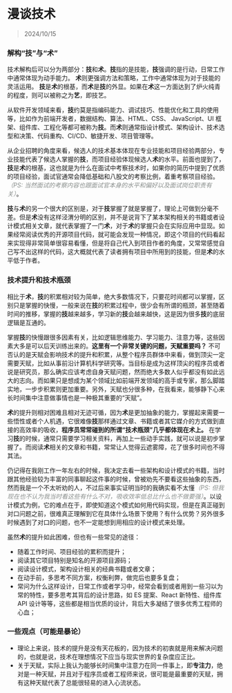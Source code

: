 # 漫谈技术
> 2024/10/15

### 解构“技”与“术”
技术解构后可以分为两部分：**技**和**术**。**技**指的是技能，**技**强调的是行动，日常工作中通常体现为动手能力。 **术**则更强调方法和策略，工作中通常体现为对于技能的灵活运用。 **技**是**术**的根基，而**术**是**技**的外显。如果在**术**这一方面达到了炉火纯青的程度，则可以被称之为**艺**，即技艺。

从软件开发领域来看，**技**约莫是指编码能力、调试技巧、性能优化和工具的使用等，比如作为前端开发者，数据结构、算法、HTML、CSS、 JavaScript、UI 框架、组件库、工程化等都可被称为**技**。而**术**则通常指设计模式、架构设计、技术选型和决策、代码重构、CI/CD、敏捷开发、项目管理等。

从企业招聘的角度来看，候选人的技术基本体现在专业技能和项目经验两部分，专业技能代表了候选人掌握的**技**，而项目经验体现候选人**术**的水平。前面也提到了，**技**是**术**的根基，这也就是为什么在面试中考察技术时，如果你的简历中提到了优质的项目经验，面试官通常会降低基础和八股文的考察比例，着重考察项目经验。<font style="color:#8A8F8D;"><i>（PS: 当然面试的考察内容也跟面试官本身的水平和偏好以及面试岗位职责有关）</i></font>。

**技**与**术**的另一个很大的区别是，对于**技**掌握了就是掌握了，理论上可做到分毫不差。但是**术**没有这样泾渭分明的区别，并不是说背下了某本架构相关的书籍或者设计模式相关文章，就代表掌握了一门**术**，对于**术**的掌握只会在实际应用中显现。如果经常阅读优秀的开源项目代码，就可能会发现一种情况，即这个项目的代码看起来实现得非常简单很容易看懂，但是将自己代入到项目作者的角度，又常常感觉自己写不出这样的代码，这大概就代表了读者拥有项目中所用到的技能，但是**术**的水平低于作者。


### 技术提升和技术瓶颈
相比于**术**，**技**的积累相对较为简单，绝大多数情况下，只要花时间都可以掌握，区别只是掌握的快慢，一般来说在**技**的积累过程中，很少会有所谓的瓶颈，甚至随着时间的推移，掌握的**技**越来越多，学习新的**技**会越来越快，这是因为很多**技**的底层逻辑是互通的。

掌握**技**的快慢跟很多因素有关，比如逻辑思维能力、学习能力、注意力等，这些因素大多是可以后天训练出来的。**这里有一个非常关键的问题，天赋重要吗？** 不可否认的是天赋会影响技术的提升和积累，从整个程序员群体中来看，做到顶尖一定需要天赋，比如从事前沿计算机科学研究等。当目标是成为这样顶尖的程序员或者说是研究员，那么确实应该考虑自身天赋问题，然而绝大多数人似乎都没有如此远大的志向。而如果只是想成为某个领域比如前端开发领域的高手或专家，那么脚踏实地，一步步积累则更加重要。另外，天赋也分很多种，在我看来，能够静下心来长时间集中注意做事情也是一种极其重要的“天赋”。

**术**的提升则相对困难且相对无迹可循，因为**术**是更加抽象的能力，掌握起来需要一些悟性或者个人机遇，它很难像**技**那样通过文章、书籍或者其它媒介的方式做到直接的高效率的吸收，**程序员常常碰到的所谓“技术瓶颈”几乎都体现在****术****上。** 在学习**技**的时候，通常只需要学习相关资料，再加上一些动手实践，就可以说是初步掌握了。而阅读**术**相关的文章和书籍，常常让人觉得云遮雾障，花了很多时间也不得其法。

仍记得在我刚工作一年左右的时候，我决定去看一些架构和设计模式的书籍，当时跟其他经验较为丰富的同事聊起这件事的时候，曾被劝先不要看这些抽象的东西，然而我是一个不太听劝的人，不过后来事实证明当时的我确实看不太懂<font style="color:#8A8F8D;"><i>（PS: 但我现在也不认为我当时看这些有什么不对，吸收效率低总比什么也不做要强）</i></font>。以设计模式为例，它的难点在于，即使知道这个模式如何用代码实现，但是在真正碰到对口问题之前，很难真正理解到它在具体什么场景下使用？有什么优势？另外很多时候遇到了对口的问题，也不一定能想到用相应的设计模式来处理。

虽然**术**的提升如此困难，但也有一些常见的途径：

+ 随着工作时间、项目经验的累积而提升；
+ 阅读其它项目特别是知名的开源项目源码；
+ 阅读设计模式，架构设计相关的经典书籍或者文章；
+ 在动手前，多思考不同方案，权衡利弊，做完后也要多复盘；
+ 常问为什么这样设计，日常工作或者学习中，经常会看到或者用到一些习以为常的特性，要多思考其背后的设计思路，如 ES 提案、React 新特性、组件库 API 设计等等，这些都是相当优质的设计，背后大多凝结了很多优秀工程师的心血；



### 一些观点（可能是暴论）
+ 理论上来说，技术的提升是没有天花板的，因为技术的初衷就是用来解决问题的，也就是说，技术在理想情况下应当与现实世界的复杂度应正比。
+ 关于天赋，实际上我认为能够长时间集中注意力在同一件事上，即**专注力**，绝对是一种天赋，并且对于程序员或者工程师来说，很可能是最重要的天赋，拥有这种天赋代表了总能很轻易的进入心流状态。